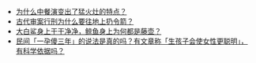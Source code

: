+ [为什么中餐演变出了猛火灶的特点？](https://daily.zhihu.com/story/9778571)
+ [古代审案行刑为什么要往地上扔令箭？](https://daily.zhihu.com/story/9778805)
+ [大白鲨身上干干净净，鲸鱼身上为何都是藤壶？](https://daily.zhihu.com/story/9778809)
+ [民间「一孕傻三年」的说法是真的吗？有文章称「生孩子会使女性更聪明」，有科学依据吗？](https://daily.zhihu.com/story/9778949)
